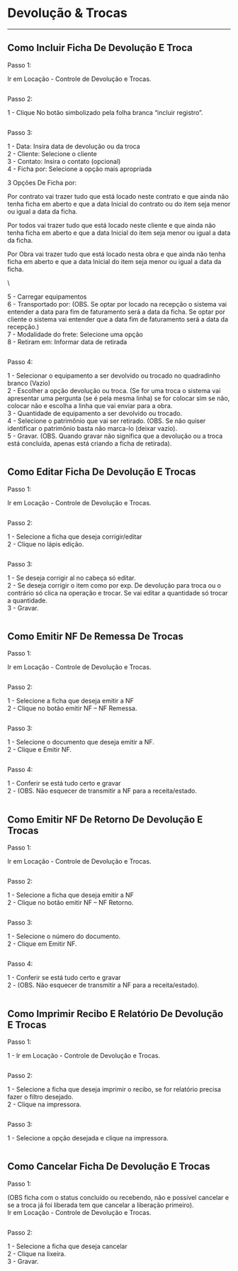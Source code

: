 # Devolução & Trocas

***

## Como Incluir Ficha De Devolução E Troca

Passo 1:

Ir em Locação - Controle de Devolução e Trocas.

<figure><img src="../../.gitbook/assets/image (416).png" alt=""><figcaption></figcaption></figure>

Passo 2:

1 - Clique No botão simbolizado pela folha branca “incluir registro”.

<figure><img src="../../.gitbook/assets/image (417).png" alt=""><figcaption></figcaption></figure>

Passo 3:

1 - Data: Insira data de devolução ou da troca\
2 - Cliente: Selecione o cliente\
3 - Contato: Insira o contato (opcional)\
4 - Ficha por: Selecione a opção mais apropriada

3 Opções De Ficha por:

Por contrato vai trazer tudo que está locado neste contrato e que ainda não tenha ficha em aberto e que a data Inicial do contrato ou do item seja menor ou igual a data da ficha.

Por todos vai trazer tudo que está locado neste cliente e que ainda não tenha ficha em aberto e que a data Inicial do item seja menor ou igual a data da ficha.

Por Obra vai trazer tudo que está locado nesta obra e que ainda não tenha ficha em aberto e que a data Inicial do item seja menor ou igual a data da ficha.

\


5 - Carregar equipamentos\
6 - Transportado por: (OBS. Se optar por locado na recepção o sistema vai entender a data para fim de faturamento será a data da ficha. Se optar por cliente o sistema vai entender que a data fim de faturamento será a data da recepção.)\
7 - Modalidade do frete: Selecione uma opção\
8 - Retiram em: Informar data de retirada

<figure><img src="../../.gitbook/assets/image (418).png" alt=""><figcaption></figcaption></figure>

Passo 4:

1 - Selecionar o equipamento a ser devolvido ou trocado no quadradinho branco (Vazio)\
2 - Escolher a opção devolução ou troca. (Se for uma troca o sistema vai apresentar uma pergunta (se é pela mesma linha) se for colocar sim se não, colocar não e escolha a linha que vai enviar para a obra.\
3 - Quantidade de equipamento a ser devolvido ou trocado.\
4 - Selecione o patrimônio que vai ser retirado. (OBS. Se não quiser identificar o patrimônio basta não marca-lo (deixar vazio).\
5 - Gravar. (OBS. Quando gravar não significa que a devolução ou a troca está concluída, apenas está criando a ficha de retirada).

<figure><img src="../../.gitbook/assets/image (419).png" alt=""><figcaption></figcaption></figure>

## Como Editar Ficha De Devolução E Trocas

Passo 1:

Ir em Locação - Controle de Devolução e Trocas.

<figure><img src="../../.gitbook/assets/image (420).png" alt=""><figcaption></figcaption></figure>

Passo 2:

1 - Selecione a ficha que deseja corrigir/editar\
2 - Clique no lápis edição.

<figure><img src="../../.gitbook/assets/image (421).png" alt=""><figcaption></figcaption></figure>

Passo 3:

1 - Se deseja corrigir al no cabeça só editar.\
2 - Se deseja corrigir o item como por exp. De devolução para troca ou o contrário só clica na operação e trocar. Se vai editar a quantidade só trocar a quantidade.\
3 - Gravar.

<figure><img src="../../.gitbook/assets/image (422).png" alt=""><figcaption></figcaption></figure>

## Como Emitir NF De Remessa De Trocas

Passo 1:

Ir em Locação - Controle de Devolução e Trocas.

<figure><img src="../../.gitbook/assets/image (423).png" alt=""><figcaption></figcaption></figure>

Passo 2:

1 - Selecione a ficha que deseja emitir a NF\
2 - Clique no botão emitir NF – NF Remessa.

<figure><img src="../../.gitbook/assets/image (424).png" alt=""><figcaption></figcaption></figure>

Passo 3:

1 - Selecione o documento que deseja emitir a NF.\
2 - Clique e Emitir NF.

<figure><img src="../../.gitbook/assets/image (425).png" alt=""><figcaption></figcaption></figure>

Passo 4:

1 - Conferir se está tudo certo e gravar\
2 - (OBS. Não esquecer de transmitir a NF para a receita/estado.

<figure><img src="../../.gitbook/assets/image (426).png" alt=""><figcaption></figcaption></figure>

## Como Emitir NF De Retorno De Devolução E Trocas

Passo 1:

Ir em Locação - Controle de Devolução e Trocas.

<figure><img src="../../.gitbook/assets/image (427).png" alt=""><figcaption></figcaption></figure>

Passo 2:

1 - Selecione a ficha que deseja emitir a NF\
2 - Clique no botão emitir NF – NF Retorno.

<figure><img src="../../.gitbook/assets/image (428).png" alt=""><figcaption></figcaption></figure>

Passo 3:

1 - Selecione o número do documento.\
2 - Clique em Emitir NF.

<figure><img src="../../.gitbook/assets/image (429).png" alt=""><figcaption></figcaption></figure>

Passo 4:

1 - Conferir se está tudo certo e gravar\
2 - (OBS. Não esquecer de transmitir a NF para a receita/estado).

<figure><img src="../../.gitbook/assets/image (430).png" alt=""><figcaption></figcaption></figure>

## Como Imprimir Recibo E Relatório De Devolução E Trocas

Passo 1:

1 - Ir em Locação - Controle de Devolução e Trocas.

<figure><img src="../../.gitbook/assets/image (431).png" alt=""><figcaption></figcaption></figure>

Passo 2:

1 - Selecione a ficha que deseja imprimir o recibo, se for relatório precisa fazer o filtro desejado.\
2 - Clique na impressora.

<figure><img src="../../.gitbook/assets/image (432).png" alt=""><figcaption></figcaption></figure>

Passo 3:

1 - Selecione a opção desejada e clique na impressora.

<figure><img src="../../.gitbook/assets/image (433).png" alt=""><figcaption></figcaption></figure>

## Como Cancelar Ficha De Devolução E Trocas

Passo 1:

(OBS ficha com o status concluído ou recebendo, não e possível cancelar e se a troca já foi liberada tem que cancelar a liberação primeiro).\
Ir em Locação - Controle de Devolução e Trocas.

<figure><img src="../../.gitbook/assets/image (434).png" alt=""><figcaption></figcaption></figure>

Passo 2:

1 - Selecione a ficha que deseja cancelar\
2 - Clique na lixeira.\
3 - Gravar.

<figure><img src="../../.gitbook/assets/image (435).png" alt=""><figcaption></figcaption></figure>
